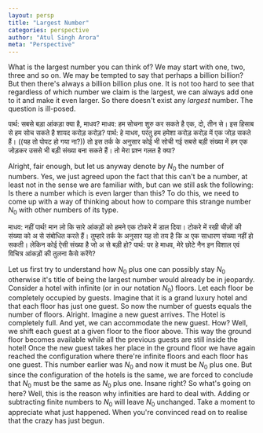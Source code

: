 ```yaml
---
layout: persp
title: "Largest Number"
categories: perspective
author: "Atul Singh Arora"
meta: "Perspective"
---
```


What is the largest number you can think of? We may start with one, two, three and so on. We may be tempted to say that perhaps a billion billion? But then there's always a billion billion plus one. It is not too hard to see that regardless of which number we claim is the largest, we can always add one to it and make it even larger. So there doesn't exist any *largest* number. The question is ill-posed. 

पार्थ: सबसे बड़ा आंकड़ा क्या है, माधव? 
माधव: हम सोचना शुरु कर सकते है एक, दो, तीन से। इस हिसाब से हम सोच सकते है शायद करोड़ करोड़? 
पार्थ: हे माधव, परंतु हम हमेशा करोड़ करोड़ में एक जोड़ सकते हैं। ((यह तो पोपट हो गया ना?)) तो इस तर्क के अनुसार कोई भी सोची गई सबसे बड़ी संख्या में हम एक जोड़कर उससे भी बड़ी संख्या बना सकते हैं। तो मेरा प्रश्न गलत है क्या?

Alright, fair enough, but let us anyway denote by $N_0$ the number of numbers. Yes, we just agreed upon the fact that this can't be a number, at least not in the sense we are familiar with, but can we still ask the following: Is there a number which is even larger than this? To do this, we need to come up with a way of thinking about how to compare this strange number $N_0$ with other numbers of its type.

माधव: नहीं पार्थ! मान लो कि सारे आंकड़ों को हमने एक टोकरे में डाल दिया। टोकरे में रखी चीज़ों की संख्या को अ से संबोधित करते हैं। तुम्हारे तर्क के अनुसार यह तो तय है कि अ एक साधारण संख्या नहीं हो सकती। लेकिन कोई ऐसी संख्या है जो अ से बड़ी हो? 
पार्थ: पर हे माधव, मेरे छोटे नैन इन विशाल एवं विचित्र आंकड़ों की तुलना कैसे करेंगे?

Let us first try to understand how $N_0$ plus one can possibly stay $N_0$ otherwise it's title of being the largest number would already be in jeopardy. Consider a hotel with infinite (or in our notation $N_0$) floors. Let each floor be completely occupied by guests. Imagine that it is a grand luxury hotel and that each floor has just one guest. So now the number of guests equals the number of floors. Alright. Imagine a new guest arrives. The Hotel is completely full. And yet, we can accommodate the new guest. How? Well, we shift each guest at a given floor to the floor above. This way the ground floor becomes available while all the previous guests are still inside the hotel! Once the new guest takes her place in the ground floor we have again reached the configuration where there're infinite floors and each floor has one guest. This number earlier was $N_0$ and now it must be $N_0$ plus one. But since the configuration of the hotels is the same, we are forced to conclude that $N_0$ must be the same as $N_0$ plus one. Insane right? So what's going on here? Well, this is the reason why infinities are hard to deal with. Adding  or subtracting finite numbers to $N_0$ will leave $N_0$ unchanged. Take a moment to appreciate what just happened. When you're convinced read on to realise that the crazy has just begun.



